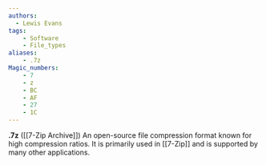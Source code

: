 ```yaml
---
authors:
  - Lewis Evans
tags:
    - Software
    - File_types
aliases:
    - .7z
Magic_numbers:
    - 7
    - z
    - BC
    - AF
    - 27
    - 1C
---
```

**.7z** ([[7-Zip Archive]]) An open-source file compression format known for high compression ratios. It is primarily used in [[7-Zip]] and is supported by many other applications.